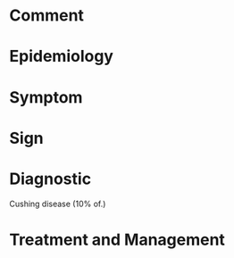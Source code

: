 # Comment

# Epidemiology

# Symptom

# Sign

# Diagnostic

Cushing disease
(10% of.)

# Treatment and Management
